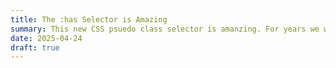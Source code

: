 ```yaml
---
title: The :has Selector is Amazing
summary: This new CSS psuedo class selector is amanzing. For years we wanted a 'parent' selector but never thought it would come. We we ended up with was even better than I could imagine. Let's explore this powerful tool and how to use it.
date: 2025-04-24
draft: true
---
```

